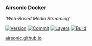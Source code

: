 ### Airsonic Docker

*'Web-Based Media Streaming'*

[![Version](https://images.microbadger.com/badges/version/stlouisn/airsonic.svg)](https://microbadger.com/images/stlouisn/airsonic)
[![Commit](https://images.microbadger.com/badges/commit/stlouisn/airsonic.svg)](https://microbadger.com/images/stlouisn/airsonic)
[![Layers](https://images.microbadger.com/badges/image/stlouisn/airsonic.svg)](https://microbadger.com/images/stlouisn/airsonic)
[![Build](https://travis-ci.org/stlouisn/airsonic_docker.svg?branch=master)](https://travis-ci.org/stlouisn/airsonic_docker)

[airsonic.github.io](https://airsonic.github.io/)
